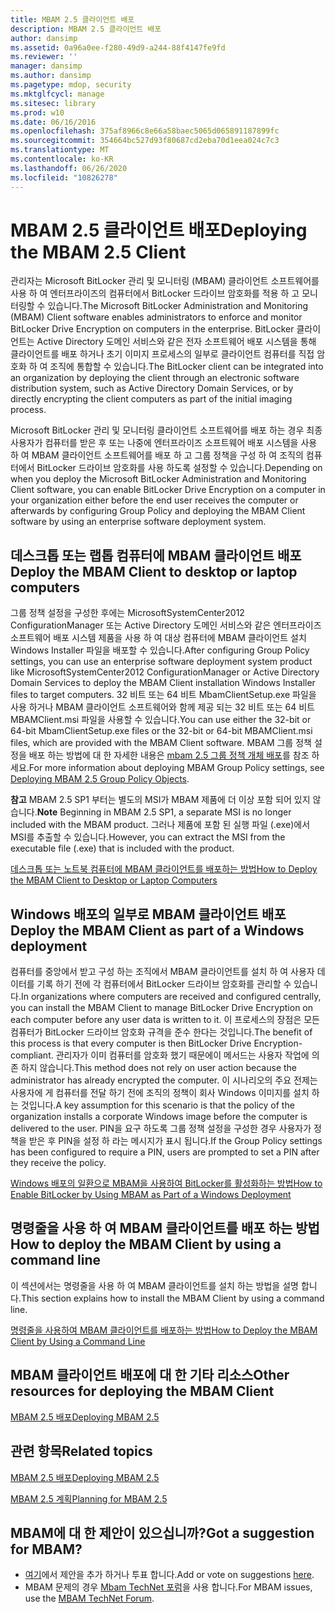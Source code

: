 ```yaml
---
title: MBAM 2.5 클라이언트 배포
description: MBAM 2.5 클라이언트 배포
author: dansimp
ms.assetid: 0a96a0ee-f280-49d9-a244-88f4147fe9fd
ms.reviewer: ''
manager: dansimp
ms.author: dansimp
ms.pagetype: mdop, security
ms.mktglfcycl: manage
ms.sitesec: library
ms.prod: w10
ms.date: 06/16/2016
ms.openlocfilehash: 375af8966c8e66a58baec5065d065891187899fc
ms.sourcegitcommit: 354664bc527d93f80687cd2eba70d1eea024c7c3
ms.translationtype: MT
ms.contentlocale: ko-KR
ms.lasthandoff: 06/26/2020
ms.locfileid: "10826278"
---
```

# <span data-ttu-id="0280c-103">MBAM 2.5 클라이언트 배포</span><span class="sxs-lookup"><span data-stu-id="0280c-103">Deploying the MBAM 2.5 Client</span></span>


<span data-ttu-id="0280c-104">관리자는 Microsoft BitLocker 관리 및 모니터링 (MBAM) 클라이언트 소프트웨어를 사용 하 여 엔터프라이즈의 컴퓨터에서 BitLocker 드라이브 암호화를 적용 하 고 모니터링할 수 있습니다.</span><span class="sxs-lookup"><span data-stu-id="0280c-104">The Microsoft BitLocker Administration and Monitoring (MBAM) Client software enables administrators to enforce and monitor BitLocker Drive Encryption on computers in the enterprise.</span></span> <span data-ttu-id="0280c-105">BitLocker 클라이언트는 Active Directory 도메인 서비스와 같은 전자 소프트웨어 배포 시스템을 통해 클라이언트를 배포 하거나 초기 이미지 프로세스의 일부로 클라이언트 컴퓨터를 직접 암호화 하 여 조직에 통합할 수 있습니다.</span><span class="sxs-lookup"><span data-stu-id="0280c-105">The BitLocker client can be integrated into an organization by deploying the client through an electronic software distribution system, such as Active Directory Domain Services, or by directly encrypting the client computers as part of the initial imaging process.</span></span>

<span data-ttu-id="0280c-106">Microsoft BitLocker 관리 및 모니터링 클라이언트 소프트웨어를 배포 하는 경우 최종 사용자가 컴퓨터를 받은 후 또는 나중에 엔터프라이즈 소프트웨어 배포 시스템을 사용 하 여 MBAM 클라이언트 소프트웨어를 배포 하 고 그룹 정책을 구성 하 여 조직의 컴퓨터에서 BitLocker 드라이브 암호화를 사용 하도록 설정할 수 있습니다.</span><span class="sxs-lookup"><span data-stu-id="0280c-106">Depending on when you deploy the Microsoft BitLocker Administration and Monitoring Client software, you can enable BitLocker Drive Encryption on a computer in your organization either before the end user receives the computer or afterwards by configuring Group Policy and deploying the MBAM Client software by using an enterprise software deployment system.</span></span>

## <span data-ttu-id="0280c-107">데스크톱 또는 랩톱 컴퓨터에 MBAM 클라이언트 배포</span><span class="sxs-lookup"><span data-stu-id="0280c-107">Deploy the MBAM Client to desktop or laptop computers</span></span>


<span data-ttu-id="0280c-108">그룹 정책 설정을 구성한 후에는 MicrosoftSystemCenter2012 ConfigurationManager 또는 Active Directory 도메인 서비스와 같은 엔터프라이즈 소프트웨어 배포 시스템 제품을 사용 하 여 대상 컴퓨터에 MBAM 클라이언트 설치 Windows Installer 파일을 배포할 수 있습니다.</span><span class="sxs-lookup"><span data-stu-id="0280c-108">After configuring Group Policy settings, you can use an enterprise software deployment system product like MicrosoftSystemCenter2012 ConfigurationManager or Active Directory Domain Services to deploy the MBAM Client installation Windows Installer files to target computers.</span></span> <span data-ttu-id="0280c-109">32 비트 또는 64 비트 MbamClientSetup.exe 파일을 사용 하거나 MBAM 클라이언트 소프트웨어와 함께 제공 되는 32 비트 또는 64 비트 MBAMClient.msi 파일을 사용할 수 있습니다.</span><span class="sxs-lookup"><span data-stu-id="0280c-109">You can use either the 32-bit or 64-bit MbamClientSetup.exe files or the 32-bit or 64-bit MBAMClient.msi files, which are provided with the MBAM Client software.</span></span> <span data-ttu-id="0280c-110">MBAM 그룹 정책 설정을 배포 하는 방법에 대 한 자세한 내용은 [mbam 2.5 그룹 정책 개체 배포](deploying-mbam-25-group-policy-objects.md)를 참조 하세요.</span><span class="sxs-lookup"><span data-stu-id="0280c-110">For more information about deploying MBAM Group Policy settings, see [Deploying MBAM 2.5 Group Policy Objects](deploying-mbam-25-group-policy-objects.md).</span></span>

<span data-ttu-id="0280c-111">**참고**  MBAM 2.5 SP1 부터는 별도의 MSI가 MBAM 제품에 더 이상 포함 되어 있지 않습니다.</span><span class="sxs-lookup"><span data-stu-id="0280c-111">**Note** Beginning in MBAM 2.5 SP1, a separate MSI is no longer included with the MBAM product.</span></span> <span data-ttu-id="0280c-112">그러나 제품에 포함 된 실행 파일 (.exe)에서 MSI를 추출할 수 있습니다.</span><span class="sxs-lookup"><span data-stu-id="0280c-112">However, you can extract the MSI from the executable file (.exe) that is included with the product.</span></span>

 

[<span data-ttu-id="0280c-113">데스크톱 또는 노트북 컴퓨터에 MBAM 클라이언트를 배포하는 방법</span><span class="sxs-lookup"><span data-stu-id="0280c-113">How to Deploy the MBAM Client to Desktop or Laptop Computers</span></span>](how-to-deploy-the-mbam-client-to-desktop-or-laptop-computers-mbam-25.md)

## <span data-ttu-id="0280c-114">Windows 배포의 일부로 MBAM 클라이언트 배포</span><span class="sxs-lookup"><span data-stu-id="0280c-114">Deploy the MBAM Client as part of a Windows deployment</span></span>


<span data-ttu-id="0280c-115">컴퓨터를 중앙에서 받고 구성 하는 조직에서 MBAM 클라이언트를 설치 하 여 사용자 데이터를 기록 하기 전에 각 컴퓨터에서 BitLocker 드라이브 암호화를 관리할 수 있습니다.</span><span class="sxs-lookup"><span data-stu-id="0280c-115">In organizations where computers are received and configured centrally, you can install the MBAM Client to manage BitLocker Drive Encryption on each computer before any user data is written to it.</span></span> <span data-ttu-id="0280c-116">이 프로세스의 장점은 모든 컴퓨터가 BitLocker 드라이브 암호화 규격을 준수 한다는 것입니다.</span><span class="sxs-lookup"><span data-stu-id="0280c-116">The benefit of this process is that every computer is then BitLocker Drive Encryption-compliant.</span></span> <span data-ttu-id="0280c-117">관리자가 이미 컴퓨터를 암호화 했기 때문에이 메서드는 사용자 작업에 의존 하지 않습니다.</span><span class="sxs-lookup"><span data-stu-id="0280c-117">This method does not rely on user action because the administrator has already encrypted the computer.</span></span> <span data-ttu-id="0280c-118">이 시나리오의 주요 전제는 사용자에 게 컴퓨터를 전달 하기 전에 조직의 정책이 회사 Windows 이미지를 설치 하는 것입니다.</span><span class="sxs-lookup"><span data-stu-id="0280c-118">A key assumption for this scenario is that the policy of the organization installs a corporate Windows image before the computer is delivered to the user.</span></span> <span data-ttu-id="0280c-119">PIN을 요구 하도록 그룹 정책 설정을 구성한 경우 사용자가 정책을 받은 후 PIN을 설정 하 라는 메시지가 표시 됩니다.</span><span class="sxs-lookup"><span data-stu-id="0280c-119">If the Group Policy settings has been configured to require a PIN, users are prompted to set a PIN after they receive the policy.</span></span>

[<span data-ttu-id="0280c-120">Windows 배포의 일환으로 MBAM을 사용하여 BitLocker를 활성화하는 방법</span><span class="sxs-lookup"><span data-stu-id="0280c-120">How to Enable BitLocker by Using MBAM as Part of a Windows Deployment</span></span>](how-to-enable-bitlocker-by-using-mbam-as-part-of-a-windows-deploymentmbam-25.md)

## <span data-ttu-id="0280c-121">명령줄을 사용 하 여 MBAM 클라이언트를 배포 하는 방법</span><span class="sxs-lookup"><span data-stu-id="0280c-121">How to deploy the MBAM Client by using a command line</span></span>


<span data-ttu-id="0280c-122">이 섹션에서는 명령줄을 사용 하 여 MBAM 클라이언트를 설치 하는 방법을 설명 합니다.</span><span class="sxs-lookup"><span data-stu-id="0280c-122">This section explains how to install the MBAM Client by using a command line.</span></span>

[<span data-ttu-id="0280c-123">명령줄을 사용하여 MBAM 클라이언트를 배포하는 방법</span><span class="sxs-lookup"><span data-stu-id="0280c-123">How to Deploy the MBAM Client by Using a Command Line</span></span>](how-to-deploy-the-mbam-client-by-using-a-command-line.md)

## <span data-ttu-id="0280c-124">MBAM 클라이언트 배포에 대 한 기타 리소스</span><span class="sxs-lookup"><span data-stu-id="0280c-124">Other resources for deploying the MBAM Client</span></span>


[<span data-ttu-id="0280c-125">MBAM 2.5 배포</span><span class="sxs-lookup"><span data-stu-id="0280c-125">Deploying MBAM 2.5</span></span>](deploying-mbam-25.md)



## <span data-ttu-id="0280c-126">관련 항목</span><span class="sxs-lookup"><span data-stu-id="0280c-126">Related topics</span></span>


[<span data-ttu-id="0280c-127">MBAM 2.5 배포</span><span class="sxs-lookup"><span data-stu-id="0280c-127">Deploying MBAM 2.5</span></span>](deploying-mbam-25.md)

[<span data-ttu-id="0280c-128">MBAM 2.5 계획</span><span class="sxs-lookup"><span data-stu-id="0280c-128">Planning for MBAM 2.5</span></span>](planning-for-mbam-25.md)

 
## <span data-ttu-id="0280c-129">MBAM에 대 한 제안이 있으십니까?</span><span class="sxs-lookup"><span data-stu-id="0280c-129">Got a suggestion for MBAM?</span></span>
- <span data-ttu-id="0280c-130">[여기](http://mbam.uservoice.com/forums/268571-microsoft-bitlocker-administration-and-monitoring)에서 제안을 추가 하거나 투표 합니다.</span><span class="sxs-lookup"><span data-stu-id="0280c-130">Add or vote on suggestions [here](http://mbam.uservoice.com/forums/268571-microsoft-bitlocker-administration-and-monitoring).</span></span> 
- <span data-ttu-id="0280c-131">MBAM 문제의 경우 [Mbam TechNet 포럼](https://social.technet.microsoft.com/Forums/home?forum=mdopmbam)을 사용 합니다.</span><span class="sxs-lookup"><span data-stu-id="0280c-131">For MBAM issues, use the [MBAM TechNet Forum](https://social.technet.microsoft.com/Forums/home?forum=mdopmbam).</span></span>
 






